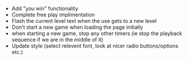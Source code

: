 - Add "you win" functionality
- Complete free play implimentation
- Flash the current level text when the use gets to a new level
- Don't start a new game when loading the page initially
- when starting a new game, stop any other timers (ie stop the playback sequence if we are in the middle of it)
- Update style (select relevent font, look at nicer radio buttons/options etc.)
